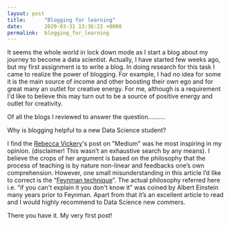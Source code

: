 ```yaml
---
layout: post
title:      "Blogging for learning"
date:       2020-03-31 13:36:22 +0000
permalink:  blogging_for_learning
---
```



It seems the whole world in lock down mode as I start a blog about my journey to become a data scientist. Actually, I have started few weeks ago, but my first assignment is to write a blog. In doing research for this task I came to realize the power of blogging. For example, I had no idea for some it is the main source of income and other boosting their own ego and for great many an outlet for creative energy. For me, although is a requirement I'd like to believe this may turn out to be a source of positive energy and outlet for creativity.

Of all the blogs I reviewed to answer the question……….

Why is blogging helpful to a new Data Science student? 

I find the [Rebecca Vickery](https://towardsdatascience.com/why-i-write-a-data-science-blog-7726c3c7d3d9)'s post on "Medium" was he most inspiring in my opinion. (disclaimer! This wasn’t an exhaustive search by any means). I believe the crops of her argument is based on the philosophy that the process of teaching is by nature non-linear and feedbacks one’s own comprehension. However, one small misunderstanding in this article I’d like to correct is the “[Feynman technique](https://medium.com/taking-note/learning-from-the-feynman-technique-5373014ad230)”. The actual philosophy referred here i.e. “if you can't explain it you don't know it” was coined by Albert Einstein many years prior to Feynman. Apart from that it’s an excellent article to read and I would highly recommend to Data Science new commers.



There you have it. My very first post!

